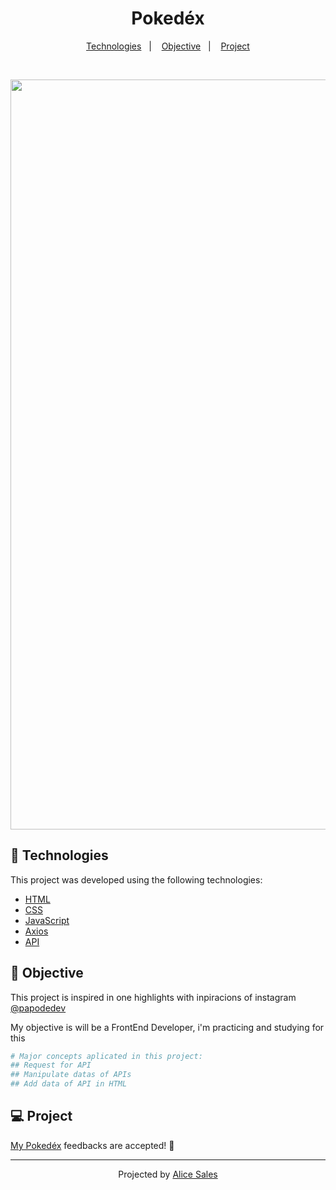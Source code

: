 
<h1 align="center">
    Pokedéx
</h1>

<p align="center">
  <a href="#technologies">Technologies</a>&nbsp;&nbsp;&nbsp;|&nbsp;&nbsp;&nbsp;
  <a href="#objective">Objective</a>&nbsp;&nbsp;&nbsp;|&nbsp;&nbsp;&nbsp;
  <a href="#project">Project</a>
</p>

<br>

<p align="center">
  <img alt="PokedexGif" src="https://github.com/AliceSales/pokedexWithVanillaJS/blob/master/pokedex.gif" width="1200px">
</p>

## 🧪 Technologies

This project was developed using the following technologies:

- [HTML](https://pt.wikipedia.org/wiki/HTML5)
- [CSS](https://pt.wikipedia.org/wiki/Cascading_Style_Sheets)
- [JavaScript](https://developer.mozilla.org/pt-BR/docs/Web/JavaScript)
- [Axios](https://github.com/axios/axios)
- [API](https://pokeapi.co/)

## 🚀 Objective

This project is inspired in one highlights with inpiracions of instagram [@papodedev](https://www.instagram.com/papodedev/)

My objective is will be a FrontEnd Developer, i'm practicing and studying for this

```bash
# Major concepts aplicated in this project:
## Request for API 
## Manipulate datas of APIs
## Add data of API in HTML
```

## 💻 Project

[My Pokedéx](https://pokedex-with-vanilla-js.vercel.app/) feedbacks are accepted! 💜

---

<p align="center">Projected by <a href="https://github.com/AliceSales">Alice Sales</a></p>